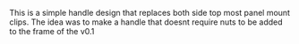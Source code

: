 This is a simple handle design that replaces both side top most panel mount clips.
The idea was to make a handle that doesnt require nuts to be added to the frame of the v0.1
